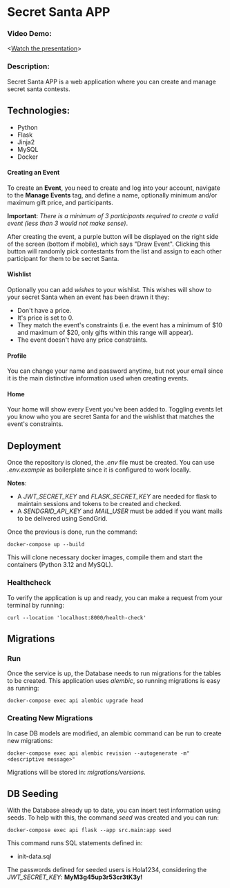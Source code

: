 # Secret Santa APP

### Video Demo:  
<[Watch the presentation](https://youtu.be/aZ5OnreyTc4)>

### Description:

Secret Santa APP is a web application where you can create and manage secret santa contests.

## Technologies:

- Python
- Flask
- Jinja2
- MySQL
- Docker

#### Creating an Event

To create an **Event**, you need to create and log into your account, navigate to the **Manage Events** tag, and define a name, optionally minimum and/or maximum gift price, and participants. 

**Important**: *There is a minimum of 3 participants required to create a valid event (less than 3 would not make sense)*.

After creating the event, a purple button will be displayed on the right side of the screen (bottom if mobile), which says "Draw Event". Clicking this button will randomly pick contestants from the list and assign to each other participant for them to be secret Santa.

#### Wishlist

Optionally you can add *wishes* to your wishlist. 
This wishes will show to your secret Santa when an event has been drawn it they:

- Don't have a price.
- It's price is set to 0.
- They match the event's constraints (i.e. the event has a minimum of $10 and maximum of $20, only gifts within this range will appear).
- The event doesn't have any price constraints.

#### Profile

You can change your name and password anytime, but not your email since it is the main distinctive information used when creating events.

#### Home

Your home will show every Event you've been added to. Toggling events let you know who you are secret Santa for and the wishlist that matches the event's constraints.

## Deployment

Once the repository is cloned, the *.env* file must be created. You can use *.env.example* as boilerplate since it is configured to work locally.

**Notes**: 
- A *JWT_SECRET_KEY* and *FLASK_SECRET_KEY* are needed for flask to maintain sessions and tokens to be created and checked.
- A *SENDGRID_API_KEY* and *MAIL_USER* must be added if you want mails to be delivered using SendGrid.

Once the previous is done, run the command:

```
docker-compose up --build
```

This will clone necessary docker images, compile them and start the containers (Python 3.12 and MySQL). 

### Healthcheck

To verify the application is up and ready, you can make a request from your terminal by running:

```
curl --location 'localhost:8000/health-check'
```

## Migrations

### Run

Once the service is up, the Database needs to run migrations for the tables to be created. This application uses *alembic*, so running migrations is easy as running:

```
docker-compose exec api alembic upgrade head
```

### Creating New Migrations

In case DB models are modified, an alembic command can be run to create new migrations:

```
docker-compose exec api alembic revision --autogenerate -m"<descriptive message>"
```

Migrations will be stored in: *migrations/versions*. 

## DB Seeding

With the Database already up to date, you can insert test information using seeds.
To help with this, the command *seed* was created and you can run:

```
docker-compose exec api flask --app src.main:app seed
```

This command runs SQL statements defined in:

- init-data.sql

The passwords defined for seeded users is Hola1234, considering the *JWT_SECRET_KEY*: **MyM3g45up3r53cr3tK3y!** 
